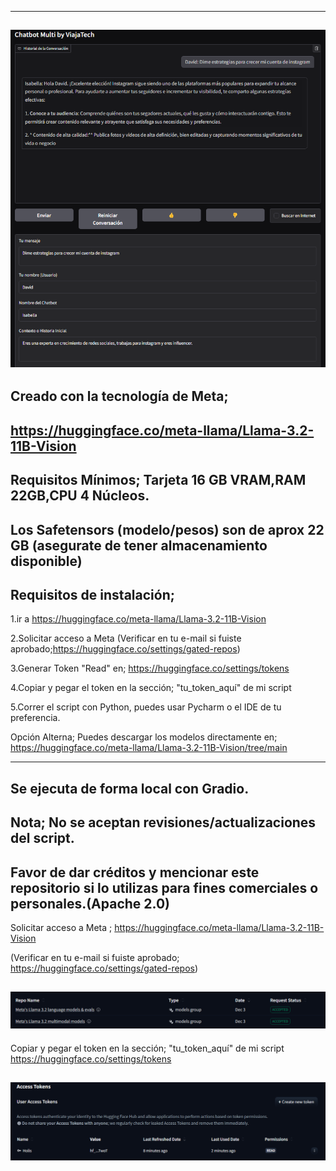 
---
![](https://github.com/viajatech/ChatBotMulti/blob/main/GUI%20CHATBOT%20MULTI%20SREENSHOT.png) 
----
Creado con la tecnología de Meta;
----
https://huggingface.co/meta-llama/Llama-3.2-11B-Vision
----
Requisitos Mínimos; Tarjeta 16 GB VRAM,RAM 22GB,CPU 4 Núcleos.
---
Los Safetensors (modelo/pesos) son de aprox 22 GB (asegurate de tener almacenamiento disponible)
----
Requisitos de instalación;
----
1.ir a https://huggingface.co/meta-llama/Llama-3.2-11B-Vision

2.Solicitar acceso a Meta (Verificar en tu e-mail si fuiste aprobado;https://huggingface.co/settings/gated-repos)

3.Generar Token "Read" en; https://huggingface.co/settings/tokens

4.Copiar y pegar el token en la sección; "tu_token_aquí" de mi script

5.Correr el script con Python, puedes usar Pycharm o el IDE de tu preferencia.

Opción Alterna; Puedes descargar los modelos directamente en; https://huggingface.co/meta-llama/Llama-3.2-11B-Vision/tree/main

----
Se ejecuta de forma local con Gradio.
----
Nota; No se aceptan revisiones/actualizaciones del script.
----
Favor de dar créditos y mencionar este repositorio si lo utilizas para fines comerciales o personales.(Apache 2.0)
----
Solicitar acceso a Meta ;
https://huggingface.co/meta-llama/Llama-3.2-11B-Vision


(Verificar en tu e-mail si fuiste aprobado;
https://huggingface.co/settings/gated-repos)

![](https://github.com/viajatech/ChatBotUpgrade/blob/main/Screen%20shot%20request%20status%20meta.png)
----
Copiar y pegar el token en la sección; "tu_token_aquí" de mi script
https://huggingface.co/settings/tokens

![](https://github.com/viajatech/ChatBotUpgrade/blob/main/Access%20Tokens%20Read%20Screen%20Shot%20.png)
----

